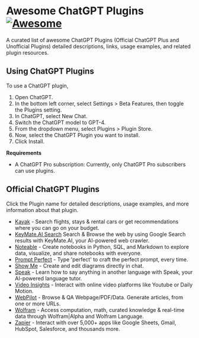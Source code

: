 # Awesome ChatGPT Plugins [![Awesome](https://cdn.rawgit.com/sindresorhus/awesome/d7305f38d29fed78fa85652e3a63e154dd8e8829/media/badge.svg)](https://github.com/sindresorhus/awesome)

A curated list of awesome ChatGPT Plugins (Official ChatGPT Plus and Unofficial Plugins) detailed descriptions, links, usage examples, and related plugin resources.

## Using ChatGPT Plugins

To use a ChatGPT plugin,

1. Open ChatGPT.
1. In the bottom left corner, select Settings > Beta Features, then toggle the Plugins setting.
1. In ChatGPT, select New Chat.
1. Switch the ChatGPT model to GPT-4.
1. From the dropdown menu, select Plugins > Plugin Store.
1. Now, select the ChatGPT Plugin you want to install.
1. Click Install.

**Requirements**

- A ChatGPT Pro subscription: Currently, only ChatGPT Pro subscribers can use plugins.

## Official ChatGPT Plugins

Click the Plugin name for detailed descriptions, usage examples, and more information about that plugin.

- [Kayak](./plugins/kayak.md) - Search flights, stays & rental cars or get recommendations where you can go on your budget.
- [KeyMate.AI Search](./plugins/keymate-ai-search.md) Search & Browse the web by using Google Search results with KeyMate.AI, your AI-powered web crawler.
- [Noteable](./plugins/notable.md) - Create notebooks in Python, SQL, and Markdown to explore data, visualize, and share notebooks with everyone.
- [Prompt Perfect](./plugins/prompt-perfect.md) - Type 'perfect' to craft the perfect prompt, every time.
- [Show Me](./plugins/show-me.md) - Create and edit diagrams directly in chat.
- [Speak](./plugins/speak.md) - Learn how to say anything in another language with Speak, your AI-powered language tutor.
- [Video Insights](./plugins/video-insights.md) - Interact with online video platforms like Youtube or Daily Motion.
- [WebPilot](./plugins/webpilot.md) - Browse & QA Webpage/PDF/Data. Generate articles, from one or more URLs.
- [Wolfram](./plugins/wolfram.md) - Access computation, math, curated knowledge & real-time data through Wolfram|Alpha and Wolfram Language.
- [Zapier](./plugins/zapier.md) - Interact with over 5,000+ apps like Google Sheets, Gmail, HubSpot, Salesforce, and thousands more.
